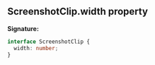 ## ScreenshotClip.width property

**Signature:**

```typescript
interface ScreenshotClip {
  width: number;
}
```
